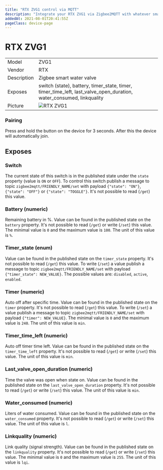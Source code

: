 ```yaml
---
title: "RTX ZVG1 control via MQTT"
description: "Integrate your RTX ZVG1 via Zigbee2MQTT with whatever smart home infrastructure you are using without the vendor's bridge or gateway."
addedAt: 2021-08-01T20:41:55Z
pageClass: device-page
---
```


<!-- !!!! -->
<!-- ATTENTION: This file is auto-generated through docgen! -->
<!-- You can only edit the "Notes"-Section between the two comment lines "Notes BEGIN" and "Notes END". -->
<!-- Do not use h1 or h2 heading within "## Notes"-Section. -->
<!-- !!!! -->

# RTX ZVG1

|     |     |
|-----|-----|
| Model | ZVG1  |
| Vendor  | RTX  |
| Description | Zigbee smart water valve |
| Exposes | switch (state), battery, timer_state, timer, timer_time_left, last_valve_open_duration, water_consumed, linkquality |
| Picture | ![RTX ZVG1](https://www.zigbee2mqtt.io/images/devices/ZVG1.jpg) |


<!-- Notes BEGIN: You can edit here. Add "## Notes" headline if not already present. -->


<!-- Notes END: Do not edit below this line -->


### Pairing
Press and hold the button on the device for 3 seconds.
After this the device will automatically join.

## Exposes

### Switch 
The current state of this switch is in the published state under the `state` property (value is `ON` or `OFF`).
To control this switch publish a message to topic `zigbee2mqtt/FRIENDLY_NAME/set` with payload `{"state": "ON"}`, `{"state": "OFF"}` or `{"state": "TOGGLE"}`.
It's not possible to read (`/get`) this value.

### Battery (numeric)
Remaining battery in %.
Value can be found in the published state on the `battery` property.
It's not possible to read (`/get`) or write (`/set`) this value.
The minimal value is `0` and the maximum value is `100`.
The unit of this value is `%`.

### Timer_state (enum)
Value can be found in the published state on the `timer_state` property.
It's not possible to read (`/get`) this value.
To write (`/set`) a value publish a message to topic `zigbee2mqtt/FRIENDLY_NAME/set` with payload `{"timer_state": NEW_VALUE}`.
The possible values are: `disabled`, `active`, `enabled`.

### Timer (numeric)
Auto off after specific time.
Value can be found in the published state on the `timer` property.
It's not possible to read (`/get`) this value.
To write (`/set`) a value publish a message to topic `zigbee2mqtt/FRIENDLY_NAME/set` with payload `{"timer": NEW_VALUE}`.
The minimal value is `0` and the maximum value is `240`.
The unit of this value is `min`.

### Timer_time_left (numeric)
Auto off timer time left.
Value can be found in the published state on the `timer_time_left` property.
It's not possible to read (`/get`) or write (`/set`) this value.
The unit of this value is `min`.

### Last_valve_open_duration (numeric)
Time the valve was open when state on.
Value can be found in the published state on the `last_valve_open_duration` property.
It's not possible to read (`/get`) or write (`/set`) this value.
The unit of this value is `min`.

### Water_consumed (numeric)
Liters of water consumed.
Value can be found in the published state on the `water_consumed` property.
It's not possible to read (`/get`) or write (`/set`) this value.
The unit of this value is `l`.

### Linkquality (numeric)
Link quality (signal strength).
Value can be found in the published state on the `linkquality` property.
It's not possible to read (`/get`) or write (`/set`) this value.
The minimal value is `0` and the maximum value is `255`.
The unit of this value is `lqi`.

